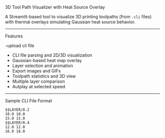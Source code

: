 3D Tool Path Visualizer with Heat Source Overlay 

A Streamlit-based tool to visualize 3D printing toolpaths (from `.cli` files) with thermal overlays simulating Gaussian heat source behavior.

---

Features

-upload cli file
- CLI file parsing and 2D/3D visualization
- Gaussian-based heat map overlay
- Layer selection and animation
- Export images and GIFs
- Toolpath statistics and 3D view
- Multiple layer comparison
- Autplay at selected speed

---

Sample CLI File Format

```cli
$$LAYER/0.2
10.0 10.0
15.0 15.0
$$LAYER/0.4
12.0 12.0
16.0 18.0
